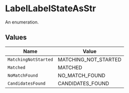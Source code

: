 # LabelLabelStateAsStr

An enumeration.


## Values

| Name                 | Value                |
| -------------------- | -------------------- |
| `MatchingNotStarted` | MATCHING_NOT_STARTED |
| `Matched`            | MATCHED              |
| `NoMatchFound`       | NO_MATCH_FOUND       |
| `CandidatesFound`    | CANDIDATES_FOUND     |